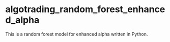 # algotrading_random_forest_enhanced_alpha
This is a random forest model for enhanced alpha written in Python.
